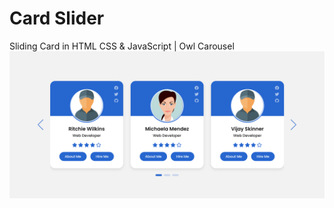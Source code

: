 # Card Slider
Sliding Card in HTML CSS &amp; JavaScript | Owl Carousel
![Alt text](https://github.com/fchrl03/card-slider/blob/main/preview.png "Preview")
